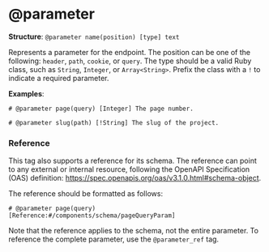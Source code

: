 # @parameter

**Structure**: `@parameter name(position) [type] text`

Represents a parameter for the endpoint. The position can be one of the following: `header`, `path`, `cookie`, or `query`. The type should be a valid Ruby class, such as `String`, `Integer`, or `Array<String>`. Prefix the class with a `!` to indicate a required parameter.

**Examples**:

`# @parameter page(query) [Integer] The page number.`

`# @parameter slug(path) [!String] The slug of the project.`

### Reference

This tag also supports a reference for its schema. The reference can point to any external or internal resource, following the OpenAPI Specification (OAS) definition: <https://spec.openapis.org/oas/v3.1.0.html#schema-object>.

The reference should be formatted as follows:

```
# @parameter page(query) [Reference:#/components/schema/pageQueryParam]
```

Note that the reference applies to the schema, not the entire parameter. To reference the complete parameter, use the `@parameter_ref` tag.
